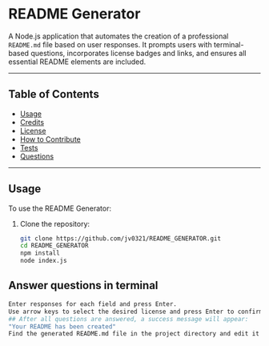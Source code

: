 # README Generator

A Node.js application that automates the creation of a professional `README.md` file based on user responses. It prompts users with terminal-based questions, incorporates license badges and links, and ensures all essential README elements are included.

---

## Table of Contents

- [Usage](#usage)
- [Credits](#credits)
- [License](#license)
- [How to Contribute](#how-to-contribute)
- [Tests](#tests)
- [Questions](#questions)

---

## Usage

To use the README Generator:

1. Clone the repository:
   ```bash
   git clone https://github.com/jv0321/README_GENERATOR.git
   cd README_GENERATOR
   npm install
   node index.js

## Answer questions in terminal
 ```bash
Enter responses for each field and press Enter.
Use arrow keys to select the desired license and press Enter to confirm.
## After all questions are answered, a success message will appear:
"Your README has been created"
Find the generated README.md file in the project directory and edit it further if needed.
